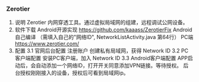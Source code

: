 ### Zerotier

1. 说明
Zerotier 内网穿透工具。通过虚拟局域网的组建，远程调试公网设备。
2. 软件下载
Android开源实现 https://github.com/kaaass/ZerotierFix
Android自己编译 
（需填入自己的"网络ID", NetworkListActivity.java 第64行）
PC端 https://www.zerotier.com/
3. 配置
3.1 官网后台配置
注册账户
创建私有局域网，获得 Network ID
3.2 PC客户端配置
安装PC客户端，加入 Network ID
3.3 Android客户端配置
APP启动后，会自动添加一个网络ID，打开开关同意添加VPN链接。等待授权。
后台授权刚刚接入的设备，授权后可看到局域网ip。